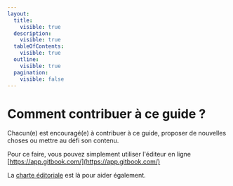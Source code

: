 ```yaml
---
layout:
  title:
    visible: true
  description:
    visible: true
  tableOfContents:
    visible: true
  outline:
    visible: true
  pagination:
    visible: false
---
```


# Comment contribuer à ce guide ?

Chacun(e) est encouragé(e) à contribuer à ce guide, proposer de nouvelles choses ou mettre au défi son contenu.&#x20;

Pour ce faire, vous pouvez simplement utiliser l'éditeur en ligne [https://app.gitbook.com/](https://app.gitbook.com/)

La [charte éditoriale](charte-editoriale.md) est là pour aider également.&#x20;
